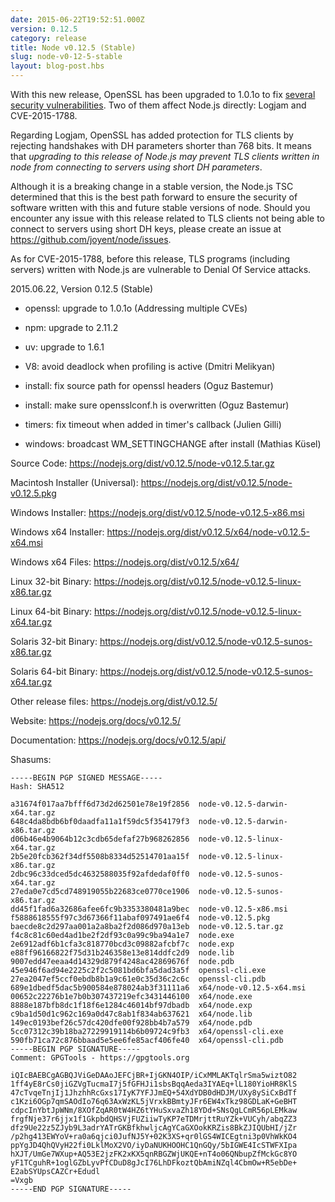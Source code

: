 ```yaml
---
date: 2015-06-22T19:52:51.000Z
version: 0.12.5
category: release
title: Node v0.12.5 (Stable)
slug: node-v0-12-5-stable
layout: blog-post.hbs
---
```


With this new release, OpenSSL has been upgraded to 1.0.1o to fix [several
security vulnerabilities](http://openssl.org/news/secadv_20150611.txt). Two of
them affect Node.js directly: Logjam and CVE-2015-1788.

Regarding Logjam, OpenSSL has added protection for TLS clients by rejecting
handshakes with DH parameters shorter than 768 bits. It means that _upgrading
to this release of Node.js may prevent TLS clients written in node from
connecting to servers using short DH parameters_.

Although it is a breaking change in a stable version, the Node.js TSC
determined that this is the best path forward to ensure the security of
software written with this and future stable versions of node. Should you
encounter any issue with this release related to TLS clients not being able to
connect to servers using short DH keys, please create an issue at
https://github.com/joyent/node/issues.

As for CVE-2015-1788, before this release, TLS programs (including servers)
written with Node.js are vulnerable to Denial Of Service attacks.

2015.06.22, Version 0.12.5 (Stable)

* openssl: upgrade to 1.0.1o (Addressing multiple CVEs)

* npm: upgrade to 2.11.2

* uv: upgrade to 1.6.1

* V8: avoid deadlock when profiling is active (Dmitri Melikyan)

* install: fix source path for openssl headers (Oguz Bastemur)

* install: make sure opensslconf.h is overwritten (Oguz Bastemur)

* timers: fix timeout when added in timer's callback (Julien Gilli)

* windows: broadcast WM_SETTINGCHANGE after install (Mathias Küsel)

Source Code: https://nodejs.org/dist/v0.12.5/node-v0.12.5.tar.gz

Macintosh Installer (Universal): https://nodejs.org/dist/v0.12.5/node-v0.12.5.pkg

Windows Installer: https://nodejs.org/dist/v0.12.5/node-v0.12.5-x86.msi

Windows x64 Installer: https://nodejs.org/dist/v0.12.5/x64/node-v0.12.5-x64.msi

Windows x64 Files: https://nodejs.org/dist/v0.12.5/x64/

Linux 32-bit Binary: https://nodejs.org/dist/v0.12.5/node-v0.12.5-linux-x86.tar.gz

Linux 64-bit Binary: https://nodejs.org/dist/v0.12.5/node-v0.12.5-linux-x64.tar.gz

Solaris 32-bit Binary: https://nodejs.org/dist/v0.12.5/node-v0.12.5-sunos-x86.tar.gz

Solaris 64-bit Binary: https://nodejs.org/dist/v0.12.5/node-v0.12.5-sunos-x64.tar.gz

Other release files: https://nodejs.org/dist/v0.12.5/

Website: https://nodejs.org/docs/v0.12.5/

Documentation: https://nodejs.org/docs/v0.12.5/api/

Shasums:

```
-----BEGIN PGP SIGNED MESSAGE-----
Hash: SHA512

a31674f017aa7bfff6d73d2d62501e78e19f2856  node-v0.12.5-darwin-x64.tar.gz
648c4da8bdb6bf0daadfa11a1f59dc5f354179f3  node-v0.12.5-darwin-x86.tar.gz
d06b46e4b9064b12c3cdb65defaf27b968262856  node-v0.12.5-linux-x64.tar.gz
2b5e20fcb362f34df5508b8334d52514701aa15f  node-v0.12.5-linux-x86.tar.gz
2dbc96c33dced5dc4632588035f92afdedaf0ff0  node-v0.12.5-sunos-x64.tar.gz
27eda0e7cd5cd748919055b22683ce0770ce1906  node-v0.12.5-sunos-x86.tar.gz
dd45f1fad6a32686afee6fc9b3353380481a9bec  node-v0.12.5-x86.msi
f5888618555f97c3d67366f11abaf097491ae6f4  node-v0.12.5.pkg
baecde8c2d297aa001a2a8ba2f2d086d970a13eb  node-v0.12.5.tar.gz
f4c8c81c60ed4ad1be2f2df93c0a99c9ba94a1e7  node.exe
2e6912adf6b1cfa3c818770bcd3c09882afcbf7c  node.exp
e88ff96166822f75d31b246358e13e814ddfc2d9  node.lib
9007edd47eeaa4d14329d879f4248ac42869676f  node.pdb
45e946f6ad94e2225c2f2c5081bd6bfa5dad3a5f  openssl-cli.exe
27ea2047ef5ccf0ebdb8b1a9c61e0c35d36c2c6c  openssl-cli.pdb
689e1dbedf5dac5b900584e878024ab3f31111a6  x64/node-v0.12.5-x64.msi
00652c22276b1e7b0b307437219efc3431446100  x64/node.exe
8888e187bfb8dc1f18f6e1284c46014bf97dbadb  x64/node.exp
c9ba1d50d1c962c169a0d47c8ab1f834ab637621  x64/node.lib
149ec0193bef26c57dc420dfe00f928bb4b7a579  x64/node.pdb
5cc07312c39b18ba27229919114b6b09724c9fb3  x64/openssl-cli.exe
590fb71ca72c876bbaad5e5ee6fe85acf406fe40  x64/openssl-cli.pdb
-----BEGIN PGP SIGNATURE-----
Comment: GPGTools - https://gpgtools.org

iQIcBAEBCgAGBQJViGeDAAoJEFCjBR+IjGKN4OIP/iCxMMLAKTqlrSma5wiztO82
1ff4yE8rCs0jiGZVgTucmaI7j5fGFHJi1sbsBqqAeda3IYAEq+lL180YioHR8KlS
47cTvqeTnjIj1JhzhhRcGxs17IyK7YFJJmEQ+54XdYDB0dHDJM/UXy8ySiCxBdTf
c1Kzi6OGp7qmSAOdIo76q63AxWzKL5jVrxkBBmtyJFr6EW4xTkz98GDLaK+GeBHT
cdpcInYbtJpWNm/8XOfZqAR0tW4HZ6tYHuSxvaZh18YDd+SNsQgLCmR56pLEMkaw
frgfNje37r6jjx1f1GkpbdQHSVjFUZiiwTyKP7eTDMrjttRuYZk+VUCyh/abqZZ3
dfz9Ue22z5ZJyb9L3adrYATrGKBfkhwljcAgYCaGXOokKRZis8BkZJIQUbHI/jZr
/p2hg413EWYoV+ra0a6qjci0JufNJ5Y+02K3XS+qr0lGS4WICEgtni3p0VhWkKO4
ppYgJD4QhQVyH22fi0LklMoX2VO/iyDaNUKHOOHC1QnGQy/5bIGWE4IcSTWFXIpa
hXJT/UmGe7WXup+AQ53E2jzFK2xKX5qnRBGZWjUKQE+nT4o06QNbupZfMckGc8YO
yF1TCguhR+1oglGZbLyvPfCDuD8gJcI76LhDFkoztQbAmiNZql4CbmOw+R5ebDe+
E2abSYUpsCAZCr+Edudl
=Vxgb
-----END PGP SIGNATURE-----
```

